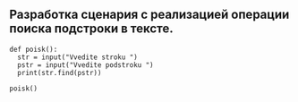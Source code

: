 ## Разработка сценария с реализацией операции поиска подстроки в тексте. 

```
def poisk():
  str = input("Vvedite stroku ")
  pstr = input("Vvedite podstroku ")
  print(str.find(pstr))

poisk()
```
